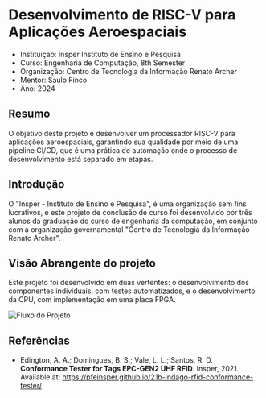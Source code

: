 # Desenvolvimento de RISC-V para Aplicações Aeroespaciais

- Instituição: Insper Instituto de Ensino e Pesquisa
- Curso: Engenharia de Computação, 8th Semester
- Organização: Centro de Tecnologia da Informação Renato Archer
- Mentor: Saulo Finco
- Ano: 2024

## Resumo

O objetivo deste projeto é desenvolver um processador RISC-V para aplicações
aeroespaciais, garantindo sua qualidade por meio de uma pipeline CI/CD, que é
uma prática de automação onde o processo de desenvolvimento está separado em
etapas.

## Introdução

O "Insper - Instituto de Ensino e Pesquisa", é uma organização sem fins
lucrativos, e este projeto de conclusão de curso foi desenvolvido por três
alunos da graduação do curso de engenharia da computação, em conjunto com a
organização governamental "Centro de Tecnologia da Informação Renato Archer".

## Visão Abrangente do projeto

Este projeto foi desenvolvido em duas vertentes: o desenvolvimento dos
componentes individuais, com testes automatizados, e o desenvolvimento da CPU,
com implementação em uma placa FPGA.

![Fluxo do Projeto](/images/fluxo.drawio.png)

## Referências

- Edington, A. A.; Domingues, B. S.; Vale, L. L.; Santos, R. D. **Conformance
  Tester for Tags EPC-GEN2 UHF RFID**. Insper, 2021. Available at:
  https://pfeinsper.github.io/21b-indago-rfid-conformance-tester/
